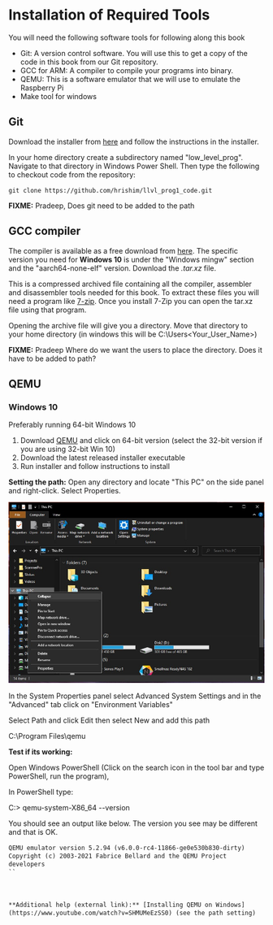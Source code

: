 # Installation of Required Tools

You will need the following software tools for following along this book

- Git: A version control software. You will use this to get a copy of the code in this book from our Git repository.
- GCC for ARM: A compiler to compile your programs into binary.
- QEMU: This is a software emulator that we will use to emulate the Raspberry Pi
- Make tool for windows

## Git

Download the installer from [here](https://git-scm.com/download/win) and follow the instructions in the installer.

In your home directory create a subdirectory named "low_level_prog". Navigate to that directory in Windows Power Shell. Then type the following to checkout code from the repository:

```
git clone https://github.com/hrishim/llvl_prog1_code.git
```

**FIXME:** Pradeep, Does git need to be added to the path

## GCC compiler

The compiler is available as a free download from [here](https://developer.arm.com/downloads/-/gnu-a). The specific version you need for **Windows 10** is under the "Windows mingw" section and the "aarch64-none-elf" version. Download the *.tar.xz* file.

This is a compressed archived file containing all the compiler, assembler and disassembler tools needed for this book. To extract these files you will need a program like [7-zip](https://www.7-zip.org/). Once you install 7-Zip you can open the tar.xz file using that program. 

Opening the archive file will give you a directory. Move that directory to your home directory (in windows this will be C:\Users\<Your_User_Name>)

**FIXME:** Pradeep Where do we want the users to place the directory. Does it have to be added to path?

## QEMU

### Windows 10
Preferably running 64-bit Windows 10

1. Download [QEMU](https://www.qemu.org/download/#windows) and click on 64-bit version (select the 32-bit version if you are using 32-bit Win 10)
2. Download the latest released installer executable
3. Run installer and follow instructions to install

**Setting the path:**
Open any directory and locate "This PC" on the side panel and right-click. Select Properties.

![alternate text](images/Win10DockerPath.jpg "Title")

In the System Properties panel select Advanced System Settings and in the "Advanced" tab click on "Environment Variables"

Select Path and click Edit then select New and add this path

C:\Program Files\qemu

**Test if its working:**

Open Windows PowerShell (Click on the search icon in the tool bar and type PowerShell, run the program),

In PowerShell type:

C:\> qemu-system-X86_64 --version

You should see an output like below. The version you see may be different and that is OK.

```
QEMU emulator version 5.2.94 (v6.0.0-rc4-11866-ge0e530b830-dirty)
Copyright (c) 2003-2021 Fabrice Bellard and the QEMU Project developers
``



**Additional help (external link):** [Installing QEMU on Windows](https://www.youtube.com/watch?v=SHMUMeEzSS0) (see the path setting)
 